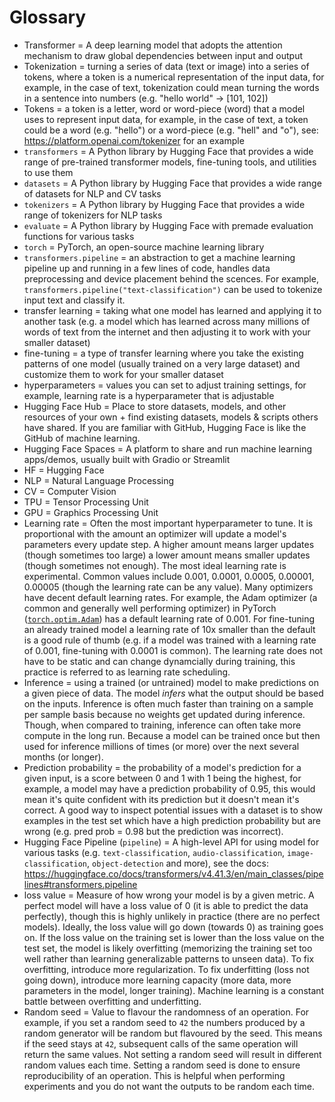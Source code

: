 # Glossary

* Transformer = A deep learning model that adopts the attention mechanism to draw global dependencies between input and output
* Tokenization = turning a series of data (text or image) into a series of tokens, where a token is a numerical representation of the input data, for example, in the case of text, tokenization could mean turning the words in a sentence into numbers (e.g. "hello world" -> [101, 102])
* Tokens = a token is a letter, word or word-piece (word) that a model uses to represent input data, for example, in the case of text, a token could be a word (e.g. "hello") or a word-piece (e.g. "hell" and "o"), see: https://platform.openai.com/tokenizer for an example
* `transformers` = A Python library by Hugging Face that provides a wide range of pre-trained transformer models, fine-tuning tools, and utilities to use them 
* `datasets` = A Python library by Hugging Face that provides a wide range of datasets for NLP and CV tasks
* `tokenizers` = A Python library by Hugging Face that provides a wide range of tokenizers for NLP tasks
* `evaluate` = A Python library by Hugging Face with premade evaluation functions for various tasks
* `torch` = PyTorch, an open-source machine learning library
* `transformers.pipeline` = an abstraction to get a machine learning pipeline up and running in a few lines of code, handles data preprocessing and device placement behind the scences. For example, `transformers.pipeline("text-classification")` can be used to tokenize input text and classify it.
* transfer learning = taking what one model has learned and applying it to another task (e.g. a model which has learned across many millions of words of text from the internet and then adjusting it to work with your smaller dataset)
* fine-tuning = a type of transfer learning where you take the existing patterns of one model (usually trained on a very large dataset) and customize them to work for your smaller dataset 
* hyperparameters = values you can set to adjust training settings, for example, learning rate is a hyperparameter that is adjustable 
* Hugging Face Hub = Place to store datasets, models, and other resources of your own + find existing datasets, models & scripts others have shared. If you are familiar with GitHub, Hugging Face is like the GitHub of machine learning.
* Hugging Face Spaces = A platform to share and run machine learning apps/demos, usually built with Gradio or Streamlit
* HF = Hugging Face
* NLP = Natural Language Processing
* CV = Computer Vision
* TPU = Tensor Processing Unit
* GPU = Graphics Processing Unit
* Learning rate = Often the most important hyperparameter to tune. It is proportional with the amount an optimizer will update a model's parameters every update step. A higher amount means larger updates (though sometimes too large) a lower amount means smaller updates (though sometimes not enough). The most ideal learning rate is experimental. Common values include 0.001, 0.0001, 0.0005, 0.00001, 0.00005 (though the learning rate can be any value). Many optimizers have decent default learning rates. For example, the Adam optimizer (a common and generally well performing optimizer) in PyTorch ([`torch.optim.Adam`](https://pytorch.org/docs/stable/generated/torch.optim.Adam.html)) has a default learning rate of 0.001. For fine-tuning an already trained model a learning rate of 10x smaller than the default is a good rule of thumb (e.g. if a model was trained with a learning rate of 0.001, fine-tuning with 0.0001 is common). The learning rate does not have to be static and can change dynamcially during training, this practice is referred to as learning rate scheduling.
* Inference = using a trained (or untrained) model to make predictions on a given piece of data. The model *infers* what the output should be based on the inputs. Inference is often much faster than training on a sample per sample basis because no weights get updated during inference. Though, when compared to training, inference can often take more compute in the long run. Because a model can be trained once but then used for inference millions of times (or more) over the next several months (or longer). 
* Prediction probability = the probability of a model's prediction for a given input, is a score between 0 and 1 with 1 being the highest, for example, a model may have a prediction probability of 0.95, this would mean it's quite confident with its prediction but it doesn't mean it's correct. A good way to inspect potential issues with a dataset is to show examples in the test set which have a high prediction probability but are wrong (e.g. pred prob = 0.98 but the prediction was incorrect).
* Hugging Face Pipeline (`pipeline`)  = A high-level API for using model for various tasks (e.g. `text-classification`, `audio-classification`, `image-classification`, `object-detection` and more), see the docs: https://huggingface.co/docs/transformers/v4.41.3/en/main_classes/pipelines#transformers.pipeline 
* loss value = Measure of how wrong your model is by a given metric. A perfect model will have a loss value of 0 (it is able to predict the data perfectly), though this is highly unlikely in practice (there are no perfect models). Ideally, the loss value will go down (towards 0) as training goes on. If the loss value on the training set is lower than the loss value on the test set, the model is likely overfitting (memorizing the training set too well rather than learning generalizable patterns to unseen data). To fix overfitting, introduce more regularization. To fix underfitting (loss not going down), introduce more learning capacity (more data, more parameters in the model, longer training). Machine learning is a constant battle between overfitting and underfitting.
* Random seed = Value to flavour the randomness of an operation. For example, if you set a random seed to `42` the numbers produced by a random generator will be random but flavoured by the seed. This means if the seed stays at `42`, subsequent calls of the same operation will return the same values. Not setting a random seed will result in different random values each time. Setting a random seed is done to ensure reproducibility of an operation. This is helpful when performing experiments and you do not want the outputs to be random each time.